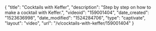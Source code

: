 {
    "title": "Cocktails with Keffer",
    "description": "Step by step on how to make a cocktail with Keffer.",
    "videoid": "159001404",
    "date_created": "1523636998",
    "date_modified": "1524284706",
    "type": "captivate",
    "layout": "video",
    "url": "\/v\/cocktails-with-keffer\/159001404"
}